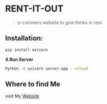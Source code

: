 # RENT-IT-OUT
> e-commers website to give thinks in rent 
## Installation:
```sh
pip install uvicorn
```
**4.Run Server**
```sh
Python -m uvicorn server:app --reload
```

## Where to find Me
visit My [Website](https://sanjaysblog.netlify.app/)
